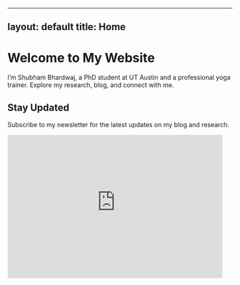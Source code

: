 
---
layout: default
title: Home
---

# Welcome to My Website
I’m Shubham Bhardwaj, a PhD student at UT Austin and a professional yoga trainer. Explore my research, blog, and connect with me.

## Stay Updated
Subscribe to my newsletter for the latest updates on my blog and research.

<iframe src="https://shubham0704.substack.com/embed" width="480" height="320" style="border:1px solid #EEE; background:white;" frameborder="0" scrolling="no"></iframe>
